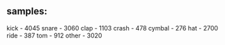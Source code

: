 ## **samples:**

kick - 4045
snare - 3060
clap - 1103
crash - 478
cymbal - 276
hat - 2700
ride - 387
tom - 912
other - 3020
